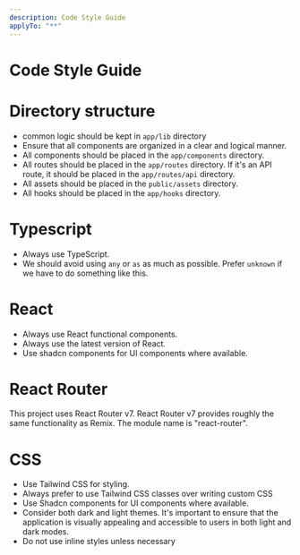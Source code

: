 ```yaml
---
description: Code Style Guide
applyTo: "**"
---
```


# Code Style Guide


# Directory structure
- common logic should be kept in `app/lib` directory
- Ensure that all components are organized in a clear and logical manner.
- All components should be placed in the `app/components` directory.
- All routes should be placed in the `app/routes` directory. If it's an API route, it should be placed in the `app/routes/api` directory.
- All assets should be placed in the `public/assets` directory.
- All hooks should be placed in the `app/hooks` directory.
# Typescript

- Always use TypeScript.
- We should avoid using `any` or `as` as much as possible. Prefer `unknown` if we have to do something like this.

# React

- Always use React functional components.
- Always use the latest version of React.
- Use shadcn components for UI components where available.

# React Router

This project uses React Router v7.
React Router v7 provides roughly the same functionality as Remix.
The module name is "react-router".

# CSS

- Use Tailwind CSS for styling.
- Always prefer to use Tailwind CSS classes over writing custom CSS
- Use Shadcn components for UI components where available.
- Consider both dark and light themes. It's important to ensure that the application is visually appealing and accessible to users in both light and dark modes.
- Do not use inline styles unless necessary
